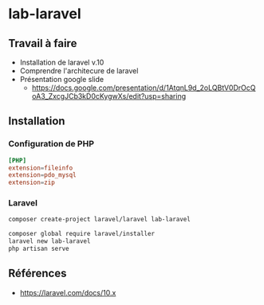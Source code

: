 # lab-laravel

## Travail à faire 


- Installation de laravel v.10
- Comprendre l'architecure de laravel
- Présentation google slide
  - https://docs.google.com/presentation/d/1AtqnL9d_2oLQBtV0DrOcQoA3_ZxcgJCb3kD0cKygwXs/edit?usp=sharing

## Installation

### Configuration de PHP 

````conf
[PHP]
extension=fileinfo
extension=pdo_mysql
extension=zip
````

### Laravel

````bash
composer create-project laravel/laravel lab-laravel
````

````bash
composer global require laravel/installer
laravel new lab-laravel
php artisan serve
````



## Références 
- https://laravel.com/docs/10.x